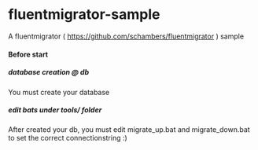 # fluentmigrator-sample
A fluentmigrator ( https://github.com/schambers/fluentmigrator ) sample

#### Before start 

##### database creation @ db

You must create your database

##### edit bats under tools/ folder

After created your db, you must edit migrate_up.bat and migrate_down.bat to set the correct connectionstring :)
